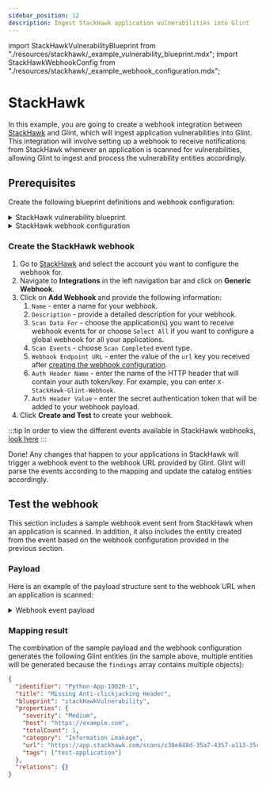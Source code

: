 ```yaml
---
sidebar_position: 12
description: Ingest StackHawk application vulnerabilities into Glint
---
```


import StackHawkVulnerabilityBlueprint from "./resources/stackhawk/\_example_vulnerability_blueprint.mdx";
import StackHawkWebhookConfig from "./resources/stackhawk/\_example_webhook_configuration.mdx";

# StackHawk

In this example, you are going to create a webhook integration between [StackHawk](https://www.stackhawk.com/) and Glint, which will ingest application vulnerabilities into Glint. This integration will involve setting up a webhook to receive notifications from StackHawk whenever an application is scanned for vulnerabilities, allowing Glint to ingest and process the vulnerability entities accordingly.

## Prerequisites

Create the following blueprint definitions and webhook configuration:

<details>
<summary>StackHawk vulnerability blueprint</summary>

<StackHawkVulnerabilityBlueprint/>

</details>

<details>
<summary>StackHawk webhook configuration</summary>

Remember to update the `WEBHOOK_SECRET` and `AUTH_SIGNATURE_HEADER` with the real secret and header value you provided when subscribing to the webhook in StackHawk.

<StackHawkWebhookConfig/>

</details>

### Create the StackHawk webhook

1. Go to [StackHawk](https://app.stackhawk.com) and select the account you want to configure the webhook for.
2. Navigate to **Integrations** in the left navigation bar and click on **Generic Webhook**.
3. Click on **Add Webhook** and provide the following information:
   1. `Name` - enter a name for your webhook.
   2. `Description` - provide a detailed description for your webhook.
   3. `Scan Data For` - choose the application(s) you want to receive webhook events for or choose `Select All` if you want to configure a global webhook for all your applications.
   4. `Scan Events` - choose `Scan Completed` event type.
   5. `Webhook Endpoint URL` - enter the value of the `url` key you received after [creating the webhook configuration](/build-your-software-catalog/custom-integration/webhook#configuring-webhook-endpoints).
   6. `Auth Header Name` - enter the name of the HTTP header that will contain your auth token/key. For example, you can enter `X-StackHawk-Glint-Webhook`.
   7. `Auth Header Value` - enter the secret authentication token that will be added to your webhook payload.
4. Click **Create and Test** to create your webhook.

:::tip
In order to view the different events available in StackHawk webhooks, [look here](https://docs.stackhawk.com/workflow-integrations/webhook.html)
:::

Done! Any changes that happen to your applications in StackHawk will trigger a webhook event to the webhook URL provided by Glint. Glint will parse the events according to the mapping and update the catalog entities accordingly.

## Test the webhook

This section includes a sample webhook event sent from StackHawk when an application is scanned. In addition, it also includes the entity created from the event based on the webhook configuration provided in the previous section.

### Payload

Here is an example of the payload structure sent to the webhook URL when an application is scanned:

<details>
<summary> Webhook event payload</summary>

```json showLineNumbers
{
  "service": "StackHawk",
  "scanCompleted": {
    "scan": {
      "id": "c30e848d-35a7-4357-a113-35ce3392e967",
      "hawkscanVersion": "3.1.0",
      "env": "Development",
      "status": "COMPLETED",
      "application": "Python App",
      "startedTimestamp": "2023-06-23T11:01:18.273Z",
      "scanURL": "https://app.stackhawk.com/scans/c30e848d-35a7-4357-a113-35ce3392e967",
      "tags": ["test-application"]
    },
    "scanDuration": "72",
    "spiderDuration": "49",
    "completedScanStats": {
      "urlsCount": "2",
      "duration": "121",
      "scanResultsStats": {
        "totalCount": "5",
        "lowCount": "7",
        "mediumCount": "4",
        "highCount": "0",
        "lowTriagedCount": "0",
        "mediumTriagedCount": "0",
        "highTriagedCount": "0"
      }
    },
    "findings": [
      {
        "pluginId": "10021",
        "pluginName": "X-Content-Type-Options Header Missing",
        "severity": "Low",
        "host": "https://example.com",
        "paths": [
          {
            "path": "",
            "method": "GET",
            "status": "NEW",
            "pathURL": "https://app.stackhawk.com/scans/c30e848d-35a7-4357-a113-35ce3392e967/finding/10021/path/769898/message/4"
          }
        ],
        "pathStats": [
          {
            "status": "NEW",
            "count": 1
          }
        ],
        "totalCount": "1",
        "category": "Information Leakage",
        "findingURL": "https://app.stackhawk.com/scans/c30e848d-35a7-4357-a113-35ce3392e967/finding/10021"
      },
      {
        "pluginId": "10035",
        "pluginName": "Strict-Transport-Security Header Not Set",
        "severity": "Low",
        "host": "https://example.com",
        "paths": [
          {
            "path": "/robots.txt",
            "method": "GET",
            "status": "NEW",
            "pathURL": "https://app.stackhawk.com/scans/c30e848d-35a7-4357-a113-35ce3392e967/finding/10035/path/769897/message/7"
          },
          {
            "path": "/sitemap.xml",
            "method": "GET",
            "status": "NEW",
            "pathURL": "https://app.stackhawk.com/scans/c30e848d-35a7-4357-a113-35ce3392e967/finding/10035/path/769896/message/6"
          },
          {
            "path": "",
            "method": "GET",
            "status": "NEW",
            "pathURL": "https://app.stackhawk.com/scans/c30e848d-35a7-4357-a113-35ce3392e967/finding/10035/path/769898/message/4"
          }
        ],
        "pathStats": [
          {
            "status": "NEW",
            "count": 3
          }
        ],
        "totalCount": "3",
        "category": "Information Leakage",
        "findingURL": "https://app.stackhawk.com/scans/c30e848d-35a7-4357-a113-35ce3392e967/finding/10035"
      }
    ]
  }
}
```

</details>

### Mapping result

The combination of the sample payload and the webhook configuration generates the following Glint entities (in the sample above, multiple entities will be generated because the `findings` array contains multiple objects):

```json showLineNumbers
{
  "identifier": "Python-App-10020-1",
  "title": "Missing Anti-clickjacking Header",
  "blueprint": "stackHawkVulnerability",
  "properties": {
    "severity": "Medium",
    "host": "https://example.com",
    "totalCount": 1,
    "category": "Information Leakage",
    "url": "https://app.stackhawk.com/scans/c30e848d-35a7-4357-a113-35ce3392e967/finding/10020-1",
    "tags": ["test-application"]
  },
  "relations": {}
}
```
